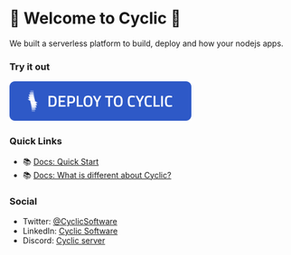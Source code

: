 # 👋 Welcome to Cyclic 👋

We built a serverless platform to build, deploy and how your nodejs apps.

### Try it out

[![Deploy a Starter on Cyclic](img/button.svg)](https://app.cyclic.sh/api/login)

### Quick Links

- 📚 [Docs: Quick Start](https://docs.cyclic.sh/docs/quick-start)
- 📚 [Docs: What is different about Cyclic?](https://docs.cyclic.sh/docs/intro)

### Social

- Twitter: [@CyclicSoftware](https://twitter.com/cyclicsoftware)
- LinkedIn: [Cyclic Software](https://www.linkedin.com/company/72983357)
- Discord: [Cyclic server](https://discord.gg/huhcqxXCbE)


<!--
### Social
- [![Cyclic Software Twitter](img/twitter-brands.svg) Cyclic Software on Twitter](https://twitter.com/cyclicsoftware)
- [![Cyclic Software LinkedIn](img/linkedin-in-brands.svg) Cyclic Software on LikedIn](https://www.linkedin.com/company/72983357)
- [![Cyclic Software Discord](img/discord-brands.svg) Cyclic Software on Discord](https://discord.gg/huhcqxXCbE)

### Popular posts

- [Why https://www.cyclic.sh/posts/why-i-started-cyclic

https://www.cyclic.sh/posts/we-sound-like-idiots-when-we-talk-about-technical-debt?utm_source=social&utm_medium=twitter&utm_campaign=direct

<!--

### Team


**Here are some ideas to get you started:**

🙋‍♀️ A short introduction - what is your organization all about?
🌈 Contribution guidelines - how can the community get involved?
👩‍💻 Useful resources - where can the community find your docs? Is there anything else the community should know?
🍿 Fun facts - what does your team eat for breakfast?
🧙 Remember, you can do mighty things with the power of [Markdown](https://docs.github.com/github/writing-on-github/getting-started-with-writing-and-formatting-on-github/basic-writing-and-formatting-syntax)
-->
